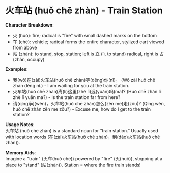 # **火车站 (huǒ chē zhàn) - Train Station**

**Character Breakdown**:  
- 火 (huǒ): fire; radical is "fire" with small dashed marks on the bottom  
- 车 (chē): vehicle; radical forms the entire character, stylized cart viewed from above  
- 站 (zhàn): to stand, stop, station; left is 立 (lì, to stand) radical, right is 占 (zhàn, occupy)

**Examples**:  
- 我(wǒ)在(zài)火车站(huǒ chē zhàn)等(děng)你(nǐ)。 (Wǒ zài huǒ chē zhàn děng nǐ.) - I am waiting for you at the train station.  
- 火车站(huǒ chē zhàn)离(lí)这里(zhè lǐ)远(yuǎn)吗(ma)? (Huǒ chē zhàn lí zhè lǐ yuǎn ma?) - Is the train station far from here?  
- 请(qǐng)问(wèn)，火车站(huǒ chē zhàn)怎么(zěn me)走(zǒu)? (Qǐng wèn, huǒ chē zhàn zěn me zǒu?) - Excuse me, how do I get to the train station?

**Usage Notes**:  
火车站 (huǒ chē zhàn) is a standard noun for “train station.” Usually used with location words (在(zài)火车站(huǒ chē zhàn)，到(dào)火车站(huǒ chē zhàn)).

**Memory Aids**:  
Imagine a "train" (火车(huǒ chē)) powered by "fire" (火(huǒ)), stopping at a place to "stand" (站(zhàn)). Station = where the fire train stands!